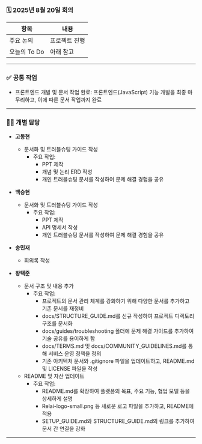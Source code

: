 ### 🗓️ 2025년 8월 20일 회의

| 항목            | 내용                                       |
|-----------------|--------------------------------------------|
| 주요 논의       | 프로젝트 진행 |
| 오늘의 To Do    | 아래 참고                                 |

---

### ✅ 공통 작업

- 프론트엔드 개발 및 문서 작업 완료: 프론트엔드(JavaScript) 기능 개발을 최종 마무리하고, 이에 따른 문서 작업까지 완료

---

### 🧑‍💻 개별 담당

- **고동현**
    - 문서화 및 트러블슈팅 가이드 작성
        - 주요 작업:
            - PPT 제작
            - 개념 및 논리 ERD 작성
            - 개인 트러블슈팅 문서를 작성하여 문제 해결 경험을 공유

- **백승현**
    - 문서화 및 트러블슈팅 가이드 작성
        - 주요 작업:
            - PPT 제작
            - API 명세서 작성
            - 개인 트러블슈팅 문서를 작성하여 문제 해결 경험을 공유

- **송민재**
  - 회의록 작성

- **왕택준**
  - 문서 구조 및 내용 추가
    - 주요 작업:
      - 프로젝트의 문서 관리 체계를 강화하기 위해 다양한 문서를 추가하고 기존 문서를 재정비
      - docs/STRUCTURE_GUIDE.md를 신규 작성하여 프로젝트 디렉토리 구조를 문서화
      - docs/guides/troubleshooting 폴더에 문제 해결 가이드를 추가하여 기술 공유를 용이하게 함
      - docs/TERMS.md 및 docs/COMMUNITY_GUIDELINES.md를 통해 서비스 운영 정책을 정의
      - 기존 아키텍처 문서와 .gitignore 파일을 업데이트하고, README.md 및 LICENSE 파일을 작성
  - README 및 자산 업데이트
    - 주요 작업:
      - README.md를 확장하여 플랫폼의 목표, 주요 기능, 협업 모델 등을 상세하게 설명
      - Relai-logo-small.png 등 새로운 로고 파일을 추가하고, README에 적용
      - SETUP_GUIDE.md와 STRUCTURE_GUIDE.md의 링크를 추가하여 문서 간 연결을 강화

---
